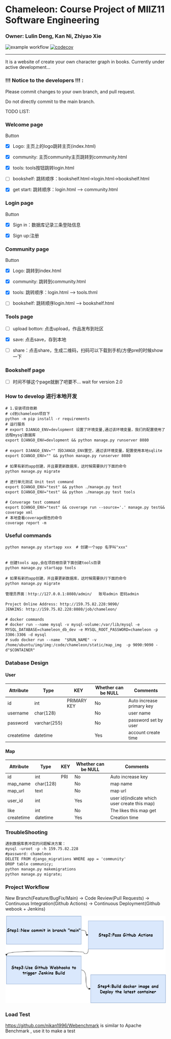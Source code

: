 #  Chameleon: Course Project of MIIZ11 Software Engineering 

### Owner: Lulin Deng, Kan Ni, Zhiyao Xie 
![example workflow](https://github.com/MUSTMIIZ11/chameleon/actions/workflows/main.yml/badge.svg)
[![codecov](https://codecov.io/gh/MUSTMIIZ11/chameleon/branch/main/graph/badge.svg?token=9X73F77MZF)](https://codecov.io/gh/MUSTMIIZ11/chameleon)
***
It is a website of create your own character graph in books. Currently under active development...

### !!!  Notice to the developers !!! : 
Please commit changes to your own branch, and pull request.

Do not directly commit to the main branch.

TODO LIST:

### Welcome page 

Button

- [x] Logo: 主页上的logo跳转主页(index.html)

- [x] community: 主页community主页跳转到community.html

- [x] tools: tools按钮跳转login.html

- [ ] bookshelf: 跳转顺序：bookshelf.html->login.html->bookshelf.html

- [x] get start: 跳转顺序：login.html —> community.html 


### Login page

Button

- [x] Sign in：数据库记录三条登陆信息

- [x] Sign up:注册


### Community page

Button

- [x] Logo: 跳转到index.html

- [x] community: 跳转到community.html

- [x] tools: 跳转顺序：login.html —> tools.thml

- [ ] bookshelf: 跳转顺序login.html —> bookshelf.html 


### Tools page

- [ ] upload botton: 点击upload，作品发布到社区

- [x] save: 点击save，存到本地

- [ ] share：点击share，生成二维码，扫码可以下载到手机(方便pre的时候show一下

### Bookshelf page

- [ ] 时间不够这个page就删了吧要不... wait for version 2.0

### How to develop 进行本地开发
```shell
# 1.安装项目依赖
# cd到chameleon项目下
python -m pip install -r requirements
# 运行服务
# export DJANGO_ENV=devlopment 设置了环境变量,通过该环境变量，我们的配置使用了远程mysql数据库
export DJANGO_ENV=devlopment && python manage.py runserver 8080

# export DJANGO_ENV="" 将DJANGO_ENV置空，通过该环境变量，配置使用本地sqlite
export DJANGO_ENV="" && python manage.py runserver 8080

# 如果有新的app创建，并且要更新数据库，这时候需要执行下面的命令
python manage.py migrate

# 进行单元测试 Unit test command
export DJANGO_ENV="test" && python ./manage.py test
export DJANGO_ENV="test" && python ./manage.py test tools

# Converage test command
export DJANGO_ENV="test" && coverage run --source='.' manage.py test&& coverage xml
# 本地查看coverage报告的命令
coverage report -m
```

### Useful commands 
```shell
python manage.py startapp xxx  # 创建一个app 名字叫"xxx"


# 创建tools app,会在项目根目录下面创建tools目录
python manage.py startapp tools

# 如果有新的app创建，并且要更新数据库，这时候需要执行下面的命令
python manage.py migrate

管理员界面：http://127.0.0.1:8080/admin/   账号admin 密码admin

Project Online Address: http://159.75.82.228:9090/
JENKINS: http://159.75.82.228:8080/job/chameleon/

# docker commands
# docker run --name mysql -v mysql-volume:/var/lib/mysql -e MYSQL_DATABASE=chameleon_db_dev -e MYSQL_ROOT_PASSWORD=chameleon -p 3306:3306 -d mysql
# sudo docker run --name  "$RUN_NAME" -v /home/ubuntu/img/img:/code/chameleon/static/map_img  -p 9090:9090 -d"$CONTAINER"

```


### Database Design

#### User

| Attribute       | Type         | KEY  | Whether can be NULL | Comments     |
| ---------- | ------------ | ---- | -------- | -------- |
| id      | int   | PRIMARY KEY  | No       | Auto increase primary key   |
| username       | char(128)    |      | No       | user name     |
| password      | varchar(255) |      | No      | password set by user     |
| createtime | datetime     |      | Yes       | account create time |


#### Map

| Attribute       | Type         | KEY  | Whether can be NULL | Comments     |
| ---------- | ------------ | ---- | -------- | -------- |
| id      |int   | PRI  | No       | Auto increase key   |
| map_name       | char(128)    |      | No       | map name     |
| map_url       | text    |      | No       | map url     |
| user_id      | int |      | Yes       | user id(indicate which user create this map) |     
| like | int |    | No | The likes this map get |
| createtime | datetime     |      | Yes       | Creation time |

### TroubleShooting
```shell
遇到数据库表冲突的问题解决方案：
mysql -uroot -p -h 159.75.82.228
#password: chameleon
DELETE FROM django_migrations WHERE app = 'community'
DROP table communicy;
python manage.py makemigrations
python manage.py migrate;
```


### Project Workflow


New Branch(Feature/BugFix/Main) -> Code Review(Pull Requests) -> Continuous Integration(Github Actions) -> Continuous Deployment(Github webook + Jenkins)

![Workflow](materials/Workflow.png)

### Load Test
https://github.com/nikan1996/Webenchmark is similar to Apache Benchmark , use it to make a test

